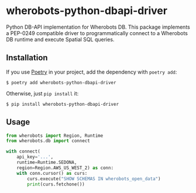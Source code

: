 # wherobots-python-dbapi-driver

Python DB-API implementation for Wherobots DB. This package implements a
PEP-0249 compatible driver to programmatically connect to a Wherobots DB
runtime and execute Spatial SQL queries.

## Installation

If you use [Poetry](https://python-poetry.org) in your project, add the
dependency with `poetry add`:

```
$ poetry add wherobots-python-dbapi-driver
```

Otherwise, just `pip install` it:

```
$ pip install wherobots-python-dbapi-driver
```

## Usage

```python
from wherobots import Region, Runtime
from wherobots.db import connect

with connect(
    api_key='...',
    runtime=Runtime.SEDONA,
    region=Region.AWS_US_WEST_2) as conn:
    with conn.cursor() as curs:
        curs.execute("SHOW SCHEMAS IN wherobots_open_data")
        print(curs.fetchone())
```
